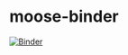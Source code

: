 # moose-binder

[![Binder](https://mybinder.org/badge_logo.svg)](https://mybinder.org/v2/gh/BhallaLab/moose-binder/master)
